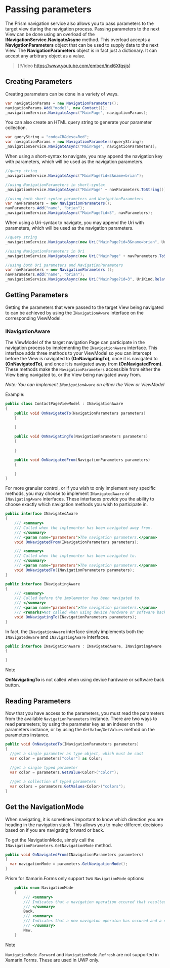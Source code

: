 # Passing parameters

The Prism navigation service also allows you to pass parameters to the target view during the navigation process.  Passing parameters to the next View can be done using an overload of the **INavigationService.NavigateAsync** method. This overload accepts a **NavigationParameters** object that can be used to supply data to the next View. The **NavigationParameters** object is in fact just a dictionary. It can accept any arbitrary object as a value.

> [!Video https://www.youtube.com/embed/inxl6Xfqsjs]

## Creating Parameters

Creating parameters can be done in a variety of ways.

```cs
var navigationParams = new NavigationParameters();
navigationParams.Add("model", new Contact());
_navigationService.NavigateAsync("MainPage", navigationParams);
```

You can also create an HTML query string to generate your parameter collection.

```cs
var queryString = "code=CR&desc=Red";
var navigationParams = new NavigationParameters(queryString);
_navigationService.NavigateAsync("MainPage", navigationParameters);
```

When using a short-syntax to navigate, you may append the navigation key with parameters, which will be used as the navigation parameters.

```cs
//query string
_navigationService.NavigateAsync("MainPage?id=3&name=brian");

//using NavigationParameters in short-syntax
_navigationService.NavigateAsync("MainPage" + navParameters.ToString());

//using both short-syntax parameters and NavigationParameters
var navParameters = new NavigationParameters();
navParameters.Add("name", "brian");
_navigationService.NavigateAsync("MainPage?id=3", navParameters);
```

When using a Uri-syntax to navigate, you may append the Uri with parameters, which will be used as the navigation parameters.

```cs
//query string
_navigationService.NavigateAsync(new Uri("MainPage?id=3&name=brian", UriKind.Relative));

//using NavigationParameters in Uri
_navigationService.NavigateAsync(new Uri("MainPage" + navParameters.ToString(), UriKind.Relative));

//using both Uri parameters and NavigationParameters
var navParameters = new NavigationParameters ();
navParameters.Add("name", "brian");
_navigationService.NavigateAsync(new Uri("MainPage?id=3", UriKind.Relative), navParameters);
```

## Getting Parameters

Getting the parameters that were passed to the target View being navigated to can be achieved by using the `INavigationAware` interface on the corresponding ViewModel.

### INavigationAware

The ViewModel of the target navigation Page can participate in the navigation process by implementing the `INavigationAware` interface.  This interface adds three methods to your ViewModel so you can intercept before the View is navigated to **(OnNavigatingTo)**, once it is navigated to **(OnNavigatedTo)**, and once it is navigated away from **(OnNavigatedFrom)**.  These methods make the `NavigationParameters` accessible from either the View being navigated to, or the View being navigated away from.

_Note: You can implement `INavigationAware` on either the View or ViewModel_

Example:

```cs
public class ContactPageViewModel : INavigationAware
{  
    public void OnNavigatedTo(NavigationParameters parameters)
    {

    }
  
    public void OnNavigatingTo(NavigationParameters parameters)
    {
    
    }

    public void OnNavigatedFrom(NavigationParameters parameters)
    {

    }
}
```

For more granular control, or if you wish to only implement very specific methods, you may choose to implement `INavigatedAware` or `INavigatingAware` interfaces.  These interfaces provide you the ability to choose exactly which navigation methods you wish to participate in.

```cs
public interface INavigatedAware
{
    /// <summary>
    /// Called when the implementer has been navigated away from.
    /// </summary>
    /// <param name="parameters">The navigation parameters.</param>
    void OnNavigatedFrom(INavigationParameters parameters);

    /// <summary>
    /// Called when the implementer has been navigated to.
    /// </summary>
    /// <param name="parameters">The navigation parameters.</param>
    void OnNavigatedTo(INavigationParameters parameters);
}
```

```cs
public interface INavigatingAware
{
    /// <summary>
    /// Called before the implementor has been navigated to.
    /// </summary>
    /// <param name="parameters">The navigation parameters.</param>
    /// <remarks>Not called when using device hardware or software back buttons</remarks>
    void OnNavigatingTo(INavigationParameters parameters);
}
```

In fact, the `INavigationAware` interface simply implements both the `INavigatedAware` and `INavigatingAware` interfaces.

```cs
public interface INavigationAware : INavigatedAware, INavigatingAware
{

}
```

> [!NOTE]
**OnNavigatingTo** is not called when using device hardware or software back button.

## Reading Parameters

Now that you have access to the parameters, you must read the parameters from the available `NavigationParameters` instance.  There are two ways to read parameters; by using the parameter key as an indexer on the parameters instance, or by using the `GetValue`/`GetValues` method on the parameters instance.

```cs
public void OnNavigatedTo(INavigationParameters parameters)
{
  //get a single parameter as type object, which must be cast
  var color = parameters["color"] as Color;
            
  //get a single typed parameter
  var color = parameters.GetValue<Color>("color");

  //get a collection of typed parameters
  var colors = parameters.GetValues<Color>("colors");
}
```

## Get the NavigationMode

When navigating, it is sometimes important to know which direction you are heading in the navigation stack.  This allows you to make different decisions based on if you are navigating forward or back.

To get the NavigationMode, simply call the `INavigationParameters.GetNavigationMode` method.

```cs
public void OnNavigatedFrom(INavigationParameters parameters)
{
  var navigationMode = parameters.GetNavigationMode();
}
```
Prism for Xamarin.Forms only support two `NavigationMode` options:

```cs
    public enum NavigationMode
    {
        /// <summary>
        /// Indicates that a navigation operation occured that resulted in navigating backwards in the navigation stack.
        /// </summary>
        Back,
        /// <summary>
        /// Indicates that a new navigaton operaton has occured and a new page has been added to the navigation stack.
        /// </summary>
        New,
    }
```

> [!NOTE]
`NavigationMode.Forward` and `NavigationMode.Refresh` are not supported in Xamarin.Forms. These are used in UWP only.
